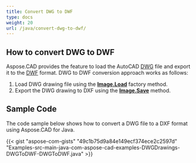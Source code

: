 ```yaml
---
title: Convert DWG to DWF
type: docs
weight: 20
url: /java/convert-dwg-to-dwf/
---
```


## **How to convert DWG to DWF**

Aspose.CAD provides the feature to load the AutoCAD [DWG](https://docs.fileformat.com/cad/dwg/) file and export it to the [DWF](https://docs.fileformat.com/cad/dwf/) format. DWG to DWF conversion approach works as follows:

1. Load DWG drawing file using the [**Image.Load**](https://reference.aspose.com/cad/java/com.aspose.cad.class-use/image) factory method.
1. Export the DWG drawing to DXF using the [**Image.Save**](https://reference.aspose.com/cad/java/com.aspose.cad/Image#save--) method.

## Sample Code

The code sample below shows how to convert a DWG file to a DXF format using Aspose.CAD for Java.

{{< gist "aspose-com-gists" "49c1b75d9a84e149ecf374ece2c2597d" "Examples-src-main-java-com-aspose-cad-examples-DWGDrawings-DWGToDWF-DWGToDWF.java" >}}

